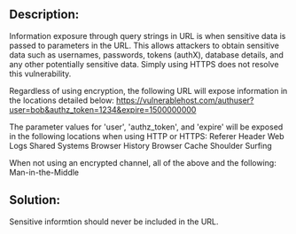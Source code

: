 ## Description:

Information exposure through query strings in URL is when sensitive data is passed to parameters in the URL. This allows attackers to obtain sensitive data such as usernames, passwords, tokens (authX), database details, and any other potentially sensitive data. Simply using HTTPS does not resolve this vulnerability.

Regardless of using encryption, the following URL will expose information in the locations detailed below: https://vulnerablehost.com/authuser?user=bob&authz_token=1234&expire=1500000000

The parameter values for 'user', 'authz_token', and 'expire' will be exposed in the following locations when using HTTP or HTTPS:
Referer Header
Web Logs
Shared Systems
Browser History
Browser Cache
Shoulder Surfing

When not using an encrypted channel, all of the above and the following:
Man-in-the-Middle


## Solution:

Sensitive informtion should never be included in the URL.

